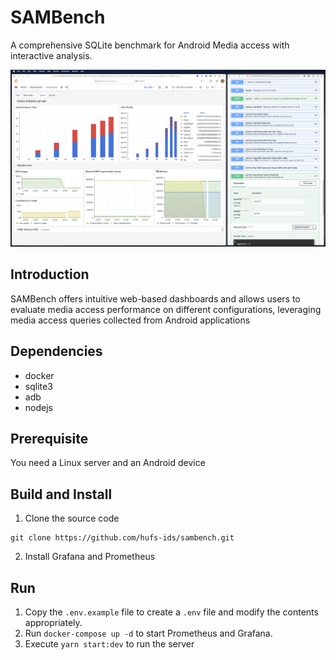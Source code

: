 # SAMBench
A comprehensive SQLite benchmark for Android Media access with interactive analysis.

![dashboard](<docs/Dashboard.png>)

## Introduction

SAMBench offers intuitive web-based dashboards and allows users to evaluate media access performance on different configurations, leveraging media access queries collected from Android applications

## Dependencies

- docker
- sqlite3
- adb
- nodejs

## Prerequisite

You need a Linux server and an Android device

## Build and Install

1. Clone the source code
```
git clone https://github.com/hufs-ids/sambench.git
```
2. Install Grafana and Prometheus


## Run

1. Copy the `.env.example` file to create a `.env` file and modify the contents appropriately.
2. Run `docker-compose up -d` to start Prometheus and Grafana.
3. Execute `yarn start:dev` to run the server

